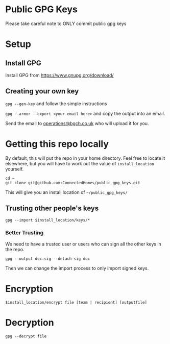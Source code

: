 # Public GPG Keys

Please take careful note to ONLY commit public gpg keys

# Setup

## Install GPG

Install GPG from https://www.gnupg.org/download/

## Creating your own key

```gpg --gen-key``` and follow the simple instructions

```gpg --armor --export <your email here>``` and copy the output into an email.

Send the email to operations@bgch.co.uk who will upload it for you.

# Getting this repo locally

By default, this will put the repo in your home directory. Feel free
to locate it elsewhere, but you will have to work out the value of 
```install_location``` yourself.

```
cd ~
git clone git@github.com:ConnectedHomes/public_gpg_keys.git
```

This will give you an install location of ```~/public_gpg_keys/```

## Trusting other people's keys

```gpg --import $install_location/keys/*```

### Better Trusting

We need to have a trusted user or users who can sign all the other keys in the repo.

```gpg --output doc.sig --detach-sig doc```

Then we can change the import process to only import signed keys.

# Encryption

```$install_location/encrypt file [team | recipient] [outputfile]```

# Decryption

```gpg --decrypt file```
